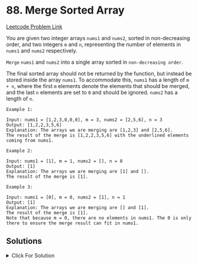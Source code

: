 # 88. Merge Sorted Array

[Leetcode Problem Link](https://leetcode.com/problems/merge-sorted-array/description/)

You are given two integer arrays `nums1` and `nums2`, sorted in non-decreasing order, and two integers `m` and `n`, representing the number of elements in `nums1` and `nums2` respectively.

`Merge` `nums1` and `nums2` into a single array sorted in `non-decreasing order`.

The final sorted array should not be returned by the function, but instead be stored inside the array `nums1`. To accommodate this, `nums1` has a length of `m + n`, where the first `m` elements denote the elements that should be merged, and the last `n` elements are set to `0` and should be ignored. `nums2` has a length of `n`.

```
Example 1:

Input: nums1 = [1,2,3,0,0,0], m = 3, nums2 = [2,5,6], n = 3
Output: [1,2,2,3,5,6]
Explanation: The arrays we are merging are [1,2,3] and [2,5,6].
The result of the merge is [1,2,2,3,5,6] with the underlined elements coming from nums1.
```

```
Example 2:

Input: nums1 = [1], m = 1, nums2 = [], n = 0
Output: [1]
Explanation: The arrays we are merging are [1] and [].
The result of the merge is [1].
```

```
Example 3:

Input: nums1 = [0], m = 0, nums2 = [1], n = 1
Output: [1]
Explanation: The arrays we are merging are [] and [1].
The result of the merge is [1].
Note that because m = 0, there are no elements in nums1. The 0 is only there to ensure the merge result can fit in nums1.
```

## Solutions

<details>
  <summary>Click For Solution</summary>

```JS
var merge = function(nums1, m, nums2, n) {

    let nums1Copy = nums1.slice(0,m)
    let p1 = 0
    let p2 = 0
    for(let i = 0; i < m + n; i++){
        if( p2 >= n || (p1 < m && nums1Copy[p1] < nums2[p2])){
            nums1[i] = nums1Copy[p1]
            p1++
        } else {
            nums1[i] = nums2[p2]
            p2++
        }
    }
};
```

```JS
var merge = function(nums1, m, nums2, n) {
    let p1 = m-1
    let p2 = n-1
    for(let i = m + n - 1; i >=0; i--){

        if(p2 < 0) break;

        if( p1 >= 0 && nums1[p1] > nums2[p2]){
            nums1[i] = nums1[p1]
            p1--
        } else {
            nums1[i] = nums2[p2]
            p2--
        }
    }
};
```

</details>

